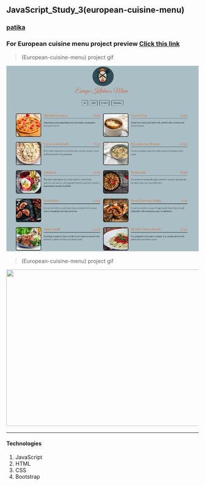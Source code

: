## JavaScript_Study_3(european-cuisine-menu)
### [patika](https://academy.patika.dev/tr/profile)
### For European cuisine menu project preview [Click  this link](https://kaderergin.github.io/JavaScript/Javascript_Study_3/) 

> (European-cuisine-menu) project gif


<img src="img/menu.jpg">

> (European-cuisine-menu) project gif

<img src="img/european_menu.gif"  width="640px" height="410px">
<hr>

#### Technologies
1. JavaScript
1. HTML
1. CSS
1. Bootstrap
